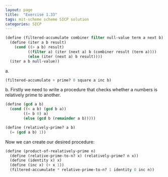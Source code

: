 ```yaml
---
layout: page
title:  "Exercise 1.33"
tags: mit-scheme scheme SICP solution
categories: SICP
---
```

```scheme
(define (filtered-accumulate combiner filter null-value term a next b)
  (define (iter a b result)
    (cond ((> a b) result)
          ((filter a) (iter (next a) b (combiner result (term a))))
          (else (iter (next a) b result))))
  (iter a b null-value))
```
a.
```scheme
(filtered-accumulate + prime? 0 square a inc b)
```
b. Firstly we need to write a procedure that checks whether a numbers is relatively prime to another.
```scheme
(define (gcd a b)
  (cond ((< a b) (gcd b a))
        ((= b 0) a)
        (else (gcd b (remainder a b)))))

(define (relatively-prime? a b)
  (= (gcd a b) 1))
```
Now we can create our desired procedure:
```scheme
(define (product-of-realatively-prime n)
  (define (relative-prime-to-n? x) (relatively-prime? n x))
  (define (identity x) x)
  (define (inc x) (+ x 1))
  (filtered-accumulate * relative-prime-to-n? 1 identity 0 inc n))
```
